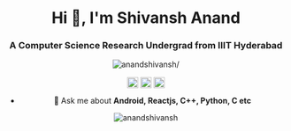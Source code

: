 <h1 align="center">Hi 👋, I'm Shivansh Anand</h1>
<h3 align="center">A Computer Science Research Undergrad from IIIT Hyderabad</h3>
<p align="center"> <img src=https://komarev.com/ghpvc/?username=anandshivansh alt=anandshivansh/> </p>
<p align="center">
<a href=https://www.linkedin.com/in/anandshivansh target="blank"><img align="center" src=https://cdn.jsdelivr.net/npm/simple-icons@3.0.1/icons/linkedin.svg alt="anandshivansh" height="20" width="20" /></a>
<a href=https://fb.com/shivanshanand292 target="blank"><img align="center" src=https://cdn.jsdelivr.net/npm/simple-icons@3.0.1/icons/facebook.svg alt="shivanshanand292" height="20" width="20" /></a>
<a href=https://instagram.com/_shivansh__anand_ target="blank"><img align="center" src=https://cdn.jsdelivr.net/npm/simple-icons@3.0.1/icons/instagram.svg alt="_shivansh__anand_" height="20" width="20" /></a>
</p>
<ul align="center">
  <li> 💬 Ask me about <b>Android, Reactjs, C++, Python, C etc</b></li>
</ul>
<p align="center"> <img src=https://github-readme-stats.vercel.app/api?username=anandshivansh&show_icons=true alt=anandshivansh /> 
</p>
